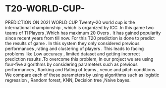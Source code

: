 # T20-WORLD-CUP-
PREDICTION ON 2021 WORLD CUP
Twenty-20 world cup is the international championship , which is organized by ICC .In this game two teams of 11 Players ,Which has maximum 20 Overs . It has gained popularity since recent years from till now. For this T20 prediction is done to predict the results of game . In this system they only considered previous performances ,rating and clustering of players . This leads to facing problems like Low accuracy , limited dataset and getting incorrect prediction results .To overcome this problem, In our project we are using four-five algorithms by considering parameters such as previous performances , Ranking and Rating of teams , venue and pitch conditions. We compare each of these parameters by using algorithms such as logistic regression , Random forest, KNN, Decision tree ,Naive bayes.

